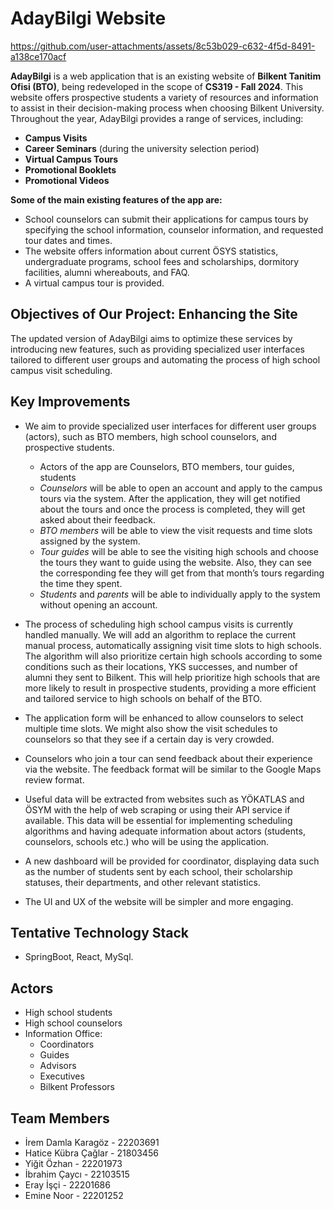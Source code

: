 # AdayBilgi Website 



https://github.com/user-attachments/assets/8c53b029-c632-4f5d-8491-a138ce170acf




**AdayBilgi** is a web application that is an existing website of **Bilkent Tanitim Ofisi (BTO)**, being redeveloped in the scope of **CS319 - Fall 2024**. This website offers prospective students a variety of resources and information to assist in their decision-making process when choosing Bilkent University. Throughout the year, AdayBilgi provides a range of services, including:
- **Campus Visits**
- **Career Seminars** (during the university selection period)
- **Virtual Campus Tours**
- **Promotional Booklets**
- **Promotional Videos**

**Some of the main existing features of the app are:**
- School counselors can submit their applications for campus tours by specifying the school information, counselor information, and requested tour dates and times.
- The website offers information about current ÖSYS statistics, undergraduate programs, school fees and scholarships, dormitory facilities, alumni whereabouts, and FAQ.
- A virtual campus tour is provided.

## Objectives of Our Project: Enhancing the Site
The updated version of AdayBilgi aims to optimize these services by introducing new features, such as providing specialized user interfaces tailored to different user groups and automating the process of high school campus visit scheduling.

## Key Improvements
- We aim to provide specialized user interfaces for different user groups (actors), such as BTO members, high school counselors, and prospective students.
  - Actors of the app are Counselors, BTO members, tour guides, students 
  - _Counselors_ will be able to open an account and apply to the campus tours via the system. After the application, they will get notified about the tours and once the process is completed, they will get asked about their feedback.
  - _BTO members_ will be able to view the visit requests and time slots assigned by the system.
  - _Tour guides_ will be able to see the visiting high schools and choose the tours they want to guide using the website. Also, they can see the corresponding fee they will get from that month’s tours regarding the time they spent.
  - _Students_ and _parents_ will be able to individually apply to the system without opening an account.

- The process of scheduling high school campus visits is currently handled manually. We will add an algorithm to replace the current manual process, automatically assigning visit time slots to high schools. The algorithm will also prioritize certain high schools according to some conditions such as their locations, YKS successes, and number of alumni they sent to Bilkent. This will help prioritize high schools that are more likely to result in prospective students, providing a more efficient and tailored service to high schools on behalf of the BTO.
- The application form will be enhanced to allow counselors to select multiple time slots. We might also show the visit schedules to counselors so that they see if a certain day is very crowded.
- Counselors who join a tour can send feedback about their experience via the website. The feedback format will be similar to the Google Maps review format.
- Useful data will be extracted from websites such as YÖKATLAS and ÖSYM with the help of web scraping or using their API service if available. This data will be essential for implementing scheduling algorithms and having adequate information about actors (students, counselors, schools etc.) who will be using the application.
- A new dashboard will be provided for coordinator, displaying data such as the number of students sent by each school, their scholarship statuses, their departments, and other relevant statistics.
- The UI and UX of the website will be simpler and more engaging.

## Tentative Technology Stack
- SpringBoot, React, MySql.

## Actors
- High school students
- High school counselors
- Information Office:
  - Coordinators
  - Guides
  - Advisors
  - Executives
  - Bilkent Professors

## Team Members
- İrem Damla Karagöz - 22203691
- Hatice Kübra Çağlar - 21803456
- Yiğit Özhan - 22201973
- İbrahim Çaycı - 22103515
- Eray İşçi - 22201686
- Emine Noor - 22201252
